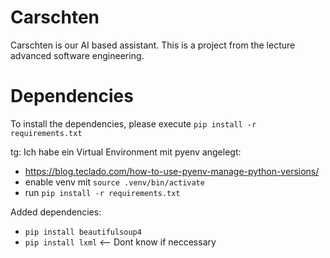 # Carschten

Carschten is our AI based assistant. This is a project from the lecture advanced software engineering.

# Dependencies

To install the dependencies, please execute `pip install -r requirements.txt`

tg: Ich habe ein Virtual Environment mit pyenv angelegt:

- https://blog.teclado.com/how-to-use-pyenv-manage-python-versions/
- enable venv mit `source .venv/bin/activate`
- run `pip install -r requirements.txt`

Added dependencies:

- `pip install beautifulsoup4`
- `pip install lxml` <-- Dont know if neccessary
